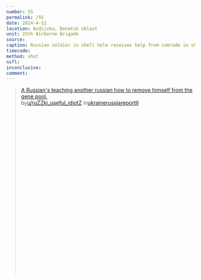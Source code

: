 ```yaml
---
number: 55
permalink: /55
date: 2024-4-12
location: Avdiivka, Donetsk oblast
unit: 25th Airborne Brigade
source: 
caption: Russian soldier in shell hole receives help from comrade in shooting himself
timecode: 
method: shot
nsfl: 
inconclusive: 
comment: 
---
```

<blockquote class="reddit-embed-bq" style="height:500px" data-embed-height="246"><a href="https://www.reddit.com/r/ukrainerussiareportII/comments/1c26elv/a_russians_teaching_another_russian_how_to_remove/">A Russian's teaching another russian how to remove himself from the gene pool.</a><br> by<a href="https://www.reddit.com/user/ruZZki_useful_idiotZ/">u/ruZZki_useful_idiotZ</a> in<a href="https://www.reddit.com/r/ukrainerussiareportII/">ukrainerussiareportII</a></blockquote><script async="" src="https://embed.reddit.com/widgets.js" charset="UTF-8"></script>